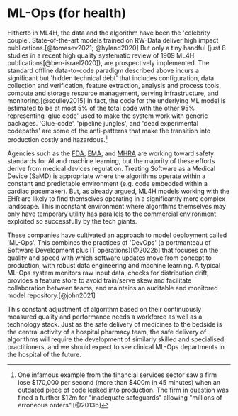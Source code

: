 # ML-Ops (for health)
Hitherto in ML4H, the data and the algorithm have been the 'celebrity couple'. State-of-the-art models trained on RW-Data deliver high impact publications.[@tomasev2021; @hyland2020] But only a tiny handful (just 8 studies in a recent high quality systematic review of 1909 ML4H publications[@ben-israel2020]), are prospectively implemented. The standard offline data-to-code paradigm described above incurs a significant but 'hidden technical debt' that includes configuration, data collection and verification, feature extraction,  analysis and process tools, compute and storage resource management, serving infrastructure, and monitoring.[@sculley2015] In fact, the code for the underlying ML model is estimated to be at most 5\% of the total code with the other 95\% representing 'glue code' used to make the system work with generic packages. 'Glue-code', 'pipeline jungles', and 'dead experimental codepaths' are some of the anti-patterns that make the transition into production costly and hazardous.[^1]

Agencies such as the [FDA](https://www.fda.gov), [EMA](https://www.ema.europa.eu/en), and [MHRA](https://www.gov.uk/government/organisations/medicines-and-healthcare-products-regulatory-agency) are working toward safety standards for AI and machine learning, but the majority of these efforts derive from medical devices regulation. Treating Software as a Medical Device (SaMD) is appropriate where the algorithms operate within a constant and predictable environment (e.g. code embedded within a cardiac pacemaker). But, as already argued, ML4H models working with the EHR are likely to find themselves operating in a significantly more complex landscape. This inconstant environment where algorithms themselves may only have temporary utility has parallels to the commercial environment exploited so successfully by the tech giants. 

These companies have cultivated an approach to model deployment called 'ML-Ops'. This combines the practices of 'DevOps' (a portmanteau of Software Development plus IT operations)[@2022b] that focuses on the quality and speed with which software updates move from concept to production, with robust data engineering and machine learning. A typical ML-Ops system monitors raw input data, checks for distribution drift, provides a feature store to avoid train/serve skew and facilitate collaboration between teams, and maintains an auditable and monitored model repository.[@john2021]

This constant adjustment of algorithm based on their continuously measured quality and performance needs a workforce as well as a technology stack. Just as the safe delivery of medicines to the bedside is the central activity of a hospital pharmacy team, the safe delivery of algorithms will require the development of similarly skilled and specialised practitioners, and we should expect to see clinical ML-Ops departments in the hospital of the future. 

[^1]:	One infamous example from the financial services sector saw a firm lose \$170,000 per second (more than \$400m in 45 minutes) when an outdated piece of code leaked into production. The firm in question was fined a further \$12m for "inadequate safeguards" allowing "millions of erroneous orders".[@2013b]